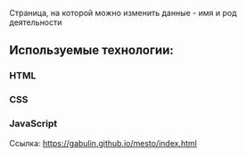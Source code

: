 
Страница, на которой можно изменить данные - имя и род деятельности
## Используемые технологии:
### HTML
### CSS
### JavaScript

Ссылка:
https://gabulin.github.io/mesto/index.html